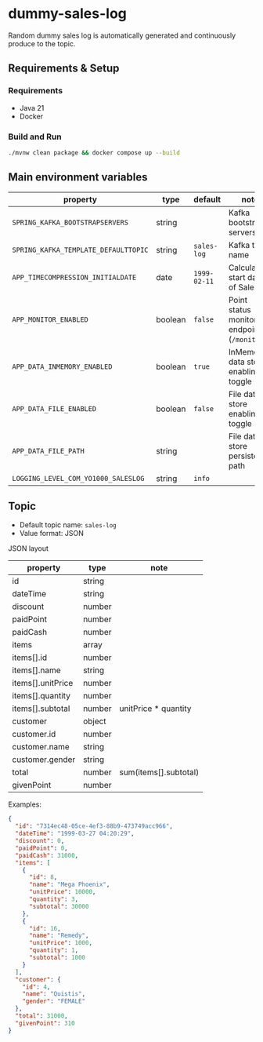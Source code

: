 dummy-sales-log
========================================

Random dummy sales log is automatically generated and continuously produce to the topic.


Requirements & Setup
----------------------------------------

### Requirements

- Java 21
- Docker


### Build and Run

```bash
./mvnw clean package && docker compose up --build
```


Main environment variables
----------------------------------------

| property                             | type    | default      | note                                       |
|--------------------------------------|---------|--------------|--------------------------------------------|
| `SPRING_KAFKA_BOOTSTRAPSERVERS`      | string  |              | Kafka bootstrap servers                    |
| `SPRING_KAFKA_TEMPLATE_DEFAULTTOPIC` | string  | `sales-log`  | Kafka topic name                           |
| `APP_TIMECOMPRESSION_INITIALDATE`    | date    | `1999-02-11` | Calculation start date of Sales            |
| `APP_MONITOR_ENABLED`                | boolean | `false`      | Point status monitor endpoint (`/monitor`) |
| `APP_DATA_INMEMORY_ENABLED`          | boolean | `true`       | InMemory data store enabling toggle        |
| `APP_DATA_FILE_ENABLED`              | boolean | `false`      | File data store enabling toggle            |
| `APP_DATA_FILE_PATH`                 | string  |              | File data store persistence path           |
| `LOGGING_LEVEL_COM_YO1000_SALESLOG`  | string  | `info`       |                                            |


Topic
----------------------------------------

- Default topic name: `sales-log`
- Value format: JSON

JSON layout

| property          | type   | note                  |
|-------------------|--------|-----------------------|
| id                | string |                       |
| dateTime          | string |                       |
| discount          | number |                       |
| paidPoint         | number |                       |
| paidCash          | number |                       |
| items             | array  |                       |
| items[].id        | number |                       |
| items[].name      | string |                       |
| items[].unitPrice | number |                       |
| items[].quantity  | number |                       |
| items[].subtotal  | number | unitPrice * quantity  |
| customer          | object |                       |
| customer.id       | number |                       |
| customer.name     | string |                       |
| customer.gender   | string |                       |
| total             | number | sum(items[].subtotal) |
| givenPoint        | number |                       |

Examples:

```json
{
  "id": "7314ec48-05ce-4ef3-88b9-473749acc966",
  "dateTime": "1999-03-27 04:20:29",
  "discount": 0,
  "paidPoint": 0,
  "paidCash": 31000,
  "items": [
    {
      "id": 8,
      "name": "Mega Phoenix",
      "unitPrice": 10000,
      "quantity": 3,
      "subtotal": 30000
    },
    {
      "id": 16,
      "name": "Remedy",
      "unitPrice": 1000,
      "quantity": 1,
      "subtotal": 1000
    }
  ],
  "customer": {
    "id": 4,
    "name": "Quistis",
    "gender": "FEMALE"
  },
  "total": 31000,
  "givenPoint": 310
}
```
